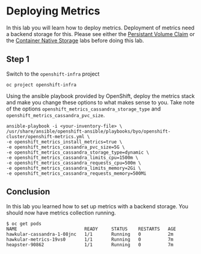 # Deploying Metrics

In this lab you will learn how to deploy metrics. Deployment of metrics need a backend storage for this. Please see either the [Persistant Volume Claim](creating_persistent_volume.md) or the [Container Native Storage](cns.md) labs before doing this lab.

## Step 1

Switch to the `openshift-infra` project

```
oc project openshift-infra
```

Using the ansible playbook provided by OpenShift, deploy the metrics stack and make you change these options to what makes sense to you. Take note of the options `openshift_metrics_cassandra_storage_type` and `openshift_metrics_cassandra_pvc_size`.

```
ansible-playbook -i <your-inventory-file> \
/usr/share/ansible/openshift-ansible/playbooks/byo/openshift-cluster/openshift-metrics.yml \
-e openshift_metrics_install_metrics=true \
-e openshift_metrics_cassandra_pvc_size=5G \
-e openshift_metrics_cassandra_storage_type=dynamic \
-e openshift_metrics_cassandra_limits_cpu=1500m \
-e openshift_metrics_cassandra_requests_cpu=500m \
-e openshift_metrics_cassandra_limits_memory=2Gi \
-e openshift_metrics_cassandra_requests_memory=500Mi
```

## Conclusion

In this lab you learned how to set up metrics with a backend storage. You should now have metrics collection running.

```
$ oc get pods
NAME                         READY     STATUS    RESTARTS   AGE
hawkular-cassandra-1-08jnc   1/1       Running   0          2m
hawkular-metrics-19vs0       1/1       Running   0          7m
heapster-90862               1/1       Running   0          7m
```
